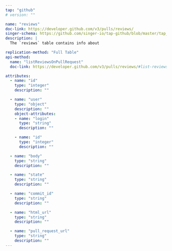 ```yaml
---
tap: "github"
# version: ""

name: "reviews"
doc-link: https://developer.github.com/v3/pulls/reviews/
singer-schema: https://github.com/singer-io/tap-github/blob/master/tap_github/reviews.json
description: |
  The `reviews` table contains info about

replication-method: "Full Table"
api-method:
  name: "listReviewsOnPullRequest"
  doc-link: https://developer.github.com/v3/pulls/reviews/#list-reviews-on-a-pull-request

attributes:
  - name: "id"
    type: "integer"
    description: ""

  - name: "user"
    type: "object"
    description: ""
    object-attributes:
    - name: "login"
      type: "string"
      description: ""

    - name: "id"
      type: "integer"
      description: ""

  - name: "body"
    type: "string"
    description: ""

  - name: "state"
    type: "string"
    description: ""

  - name: "commit_id"
    type: "string"
    description: ""

  - name: "html_url"
    type: "string"
    description: ""

  - name: "pull_request_url"
    type: "string"
    description: ""
---
```

